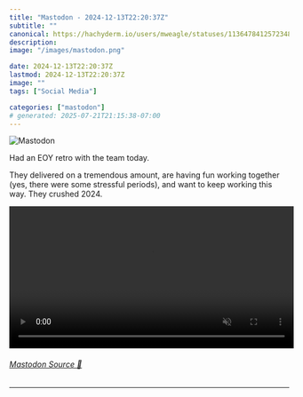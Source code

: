 ```yaml
---
title: "Mastodon - 2024-12-13T22:20:37Z"
subtitle: ""
canonical: https://hachyderm.io/users/mweagle/statuses/113647841257234816
description:
image: "/images/mastodon.png"

date: 2024-12-13T22:20:37Z
lastmod: 2024-12-13T22:20:37Z
image: ""
tags: ["Social Media"]

categories: ["mastodon"]
# generated: 2025-07-21T21:15:38-07:00
---
```

![Mastodon](/images/mastodon.png)

<p>Had an EOY retro with the team today.</p><p>They delivered on a tremendous amount, are having fun working together (yes, there were some stressful periods), and want to keep working this way. They crushed 2024.</p>

<video controls autoplay muted loop width="512"><source src="f1adc4f8c6b66009.mp4" type="video/mp4" /></video>

###### [Mastodon Source 🐘](https://hachyderm.io/@mweagle/113647841257234816)

___

